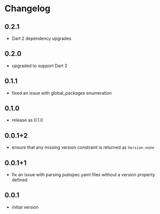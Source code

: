# Changelog

## 0.2.1
- Dart 2 dependency upgrades

## 0.2.0
- upgraded to support Dart 2

## 0.1.1
- fixed an issue with global_packages enumeration

## 0.1.0
- release as 0.1.0

## 0.0.1+2
- ensure that any missing version constraint is returned as `Version.none`

## 0.0.1+1
- fix an issue with parsing pubspec.yaml files without a version property defined

## 0.0.1
- initial version
